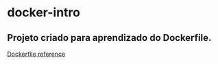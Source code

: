 # docker-intro

## Projeto criado para aprendizado do Dockerfile.



[Dockerfile reference ](https://docs.docker.com/reference/dockerfile/)
